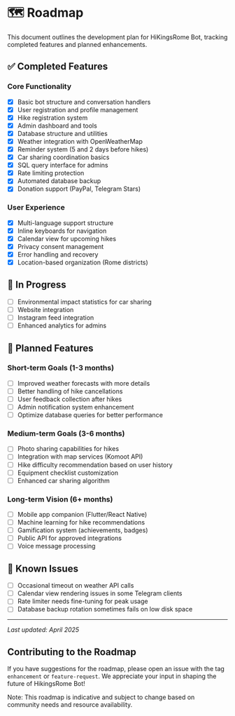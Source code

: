 # 🗺️ Roadmap

This document outlines the development plan for HiKingsRome Bot, tracking completed features and planned enhancements.

## ✅ Completed Features

### Core Functionality
- [x] Basic bot structure and conversation handlers
- [x] User registration and profile management
- [x] Hike registration system
- [x] Admin dashboard and tools
- [x] Database structure and utilities
- [x] Weather integration with OpenWeatherMap
- [x] Reminder system (5 and 2 days before hikes)
- [x] Car sharing coordination basics
- [x] SQL query interface for admins
- [x] Rate limiting protection
- [x] Automated database backup
- [x] Donation support (PayPal, Telegram Stars)

### User Experience
- [x] Multi-language support structure
- [x] Inline keyboards for navigation
- [x] Calendar view for upcoming hikes
- [x] Privacy consent management
- [x] Error handling and recovery
- [x] Location-based organization (Rome districts)

## 🚧 In Progress

- [ ] Environmental impact statistics for car sharing
- [ ] Website integration
- [ ] Instagram feed integration
- [ ] Enhanced analytics for admins

## 📝 Planned Features

### Short-term Goals (1-3 months)
- [ ] Improved weather forecasts with more details
- [ ] Better handling of hike cancellations
- [ ] User feedback collection after hikes
- [ ] Admin notification system enhancement
- [ ] Optimize database queries for better performance

### Medium-term Goals (3-6 months)
- [ ] Photo sharing capabilities for hikes
- [ ] Integration with map services (Komoot API)
- [ ] Hike difficulty recommendation based on user history
- [ ] Equipment checklist customization
- [ ] Enhanced car sharing algorithm

### Long-term Vision (6+ months)
- [ ] Mobile app companion (Flutter/React Native)
- [ ] Machine learning for hike recommendations
- [ ] Gamification system (achievements, badges)
- [ ] Public API for approved integrations
- [ ] Voice message processing

## 🐛 Known Issues

- [ ] Occasional timeout on weather API calls
- [ ] Calendar view rendering issues in some Telegram clients
- [ ] Rate limiter needs fine-tuning for peak usage
- [ ] Database backup rotation sometimes fails on low disk space

---

*Last updated: April 2025*

## Contributing to the Roadmap

If you have suggestions for the roadmap, please open an issue with the tag `enhancement` or `feature-request`. We appreciate your input in shaping the future of HikingsRome Bot!

Note: This roadmap is indicative and subject to change based on community needs and resource availability.
